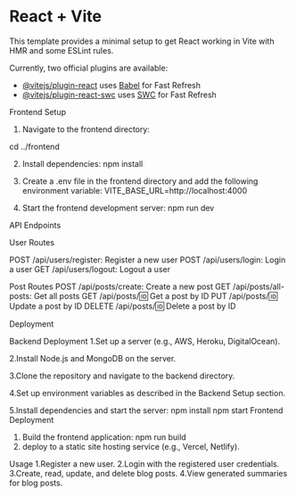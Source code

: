 # React + Vite

This template provides a minimal setup to get React working in Vite with HMR and some ESLint rules.

Currently, two official plugins are available:

- [@vitejs/plugin-react](https://github.com/vitejs/vite-plugin-react/blob/main/packages/plugin-react/README.md) uses [Babel](https://babeljs.io/) for Fast Refresh
- [@vitejs/plugin-react-swc](https://github.com/vitejs/vite-plugin-react-swc) uses [SWC](https://swc.rs/) for Fast Refresh

Frontend Setup

1. Navigate to the frontend directory:

cd ../frontend

2. Install dependencies:
   npm install

3. Create a .env file in the frontend directory and add the following environment variable:
   VITE_BASE_URL=http://localhost:4000
4. Start the frontend development server:
   npm run dev

API Endpoints

User Routes

POST /api/users/register: Register a new user
POST /api/users/login: Login a user
GET /api/users/logout: Logout a user

Post Routes
POST /api/posts/create: Create a new post
GET /api/posts/all-posts: Get all posts
GET /api/posts/:id: Get a post by ID
PUT /api/posts/:id: Update a post by ID
DELETE /api/posts/:id: Delete a post by ID

Deployment

Backend Deployment
1.Set up a server (e.g., AWS, Heroku, DigitalOcean).

2.Install Node.js and MongoDB on the server.

3.Clone the repository and navigate to the backend directory.

4.Set up environment variables as described in the Backend Setup section.

5.Install dependencies and start the server:
npm install
npm start
Frontend Deployment

1. Build the frontend application:
   npm run build
2. deploy to a static site hosting service (e.g., Vercel, Netlify).

Usage
1.Register a new user.
2.Login with the registered user credentials.
3.Create, read, update, and delete blog posts.
4.View generated summaries for blog posts.
